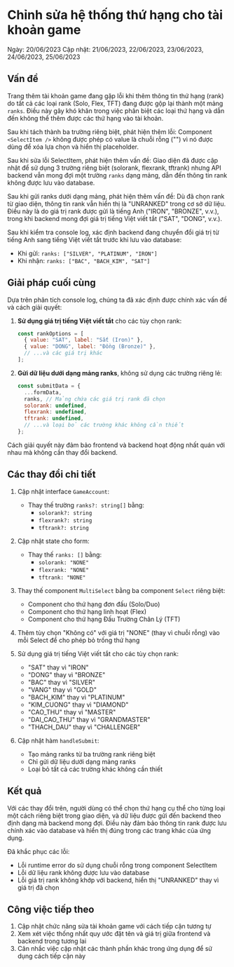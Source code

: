 # Chỉnh sửa hệ thống thứ hạng cho tài khoản game

Ngày: 20/06/2023
Cập nhật: 21/06/2023, 22/06/2023, 23/06/2023, 24/06/2023, 25/06/2023

## Vấn đề

Trang thêm tài khoản game đang gặp lỗi khi thêm thông tin thứ hạng (rank) do tất cả các loại rank (Solo, Flex, TFT) đang được gộp lại thành một mảng `ranks`. Điều này gây khó khăn trong việc phân biệt các loại thứ hạng và dẫn đến không thể thêm được các thứ hạng vào tài khoản.

Sau khi tách thành ba trường riêng biệt, phát hiện thêm lỗi: Component `<SelectItem />` không được phép có value là chuỗi rỗng ("") vì nó được dùng để xóa lựa chọn và hiển thị placeholder.

Sau khi sửa lỗi SelectItem, phát hiện thêm vấn đề: Giao diện đã được cập nhật để sử dụng 3 trường riêng biệt (solorank, flexrank, tftrank) nhưng API backend vẫn mong đợi một trường `ranks` dạng mảng, dẫn đến thông tin rank không được lưu vào database.

Sau khi gửi ranks dưới dạng mảng, phát hiện thêm vấn đề: Dù đã chọn rank từ giao diện, thông tin rank vẫn hiển thị là "UNRANKED" trong cơ sở dữ liệu. Điều này là do giá trị rank được gửi là tiếng Anh ("IRON", "BRONZE", v.v.), trong khi backend mong đợi giá trị tiếng Việt viết tắt ("SAT", "DONG", v.v.).

Sau khi kiểm tra console log, xác định backend đang chuyển đổi giá trị từ tiếng Anh sang tiếng Việt viết tắt trước khi lưu vào database:

- Khi gửi: `ranks: ["SILVER", "PLATINUM", "IRON"]`
- Khi nhận: `ranks: ["BAC", "BACH_KIM", "SAT"]`

## Giải pháp cuối cùng

Dựa trên phân tích console log, chúng ta đã xác định được chính xác vấn đề và cách giải quyết:

1. **Sử dụng giá trị tiếng Việt viết tắt** cho các tùy chọn rank:

   ```javascript
   const rankOptions = [
     { value: "SAT", label: "Sắt (Iron)" },
     { value: "DONG", label: "Đồng (Bronze)" },
     // ...và các giá trị khác
   ];
   ```

2. **Gửi dữ liệu dưới dạng mảng ranks**, không sử dụng các trường riêng lẻ:
   ```javascript
   const submitData = {
     ...formData,
     ranks, // Mảng chứa các giá trị rank đã chọn
     solorank: undefined,
     flexrank: undefined,
     tftrank: undefined,
     // ...và loại bỏ các trường khác không cần thiết
   };
   ```

Cách giải quyết này đảm bảo frontend và backend hoạt động nhất quán với nhau mà không cần thay đổi backend.

## Các thay đổi chi tiết

1. Cập nhật interface `GameAccount`:

   - Thay thế trường `ranks?: string[]` bằng:
     - `solorank?: string`
     - `flexrank?: string`
     - `tftrank?: string`

2. Cập nhật state cho form:

   - Thay thế `ranks: []` bằng:
     - `solorank: "NONE"`
     - `flexrank: "NONE"`
     - `tftrank: "NONE"`

3. Thay thế component `MultiSelect` bằng ba component `Select` riêng biệt:

   - Component cho thứ hạng đơn đấu (Solo/Duo)
   - Component cho thứ hạng linh hoạt (Flex)
   - Component cho thứ hạng Đấu Trường Chân Lý (TFT)

4. Thêm tùy chọn "Không có" với giá trị "NONE" (thay vì chuỗi rỗng) vào mỗi Select để cho phép bỏ trống thứ hạng

5. Sử dụng giá trị tiếng Việt viết tắt cho các tùy chọn rank:

   - "SAT" thay vì "IRON"
   - "DONG" thay vì "BRONZE"
   - "BAC" thay vì "SILVER"
   - "VANG" thay vì "GOLD"
   - "BACH_KIM" thay vì "PLATINUM"
   - "KIM_CUONG" thay vì "DIAMOND"
   - "CAO_THU" thay vì "MASTER"
   - "DAI_CAO_THU" thay vì "GRANDMASTER"
   - "THACH_DAU" thay vì "CHALLENGER"

6. Cập nhật hàm `handleSubmit`:
   - Tạo mảng ranks từ ba trường rank riêng biệt
   - Chỉ gửi dữ liệu dưới dạng mảng ranks
   - Loại bỏ tất cả các trường khác không cần thiết

## Kết quả

Với các thay đổi trên, người dùng có thể chọn thứ hạng cụ thể cho từng loại một cách riêng biệt trong giao diện, và dữ liệu được gửi đến backend theo định dạng mà backend mong đợi. Điều này đảm bảo thông tin rank được lưu chính xác vào database và hiển thị đúng trong các trang khác của ứng dụng.

Đã khắc phục các lỗi:

- Lỗi runtime error do sử dụng chuỗi rỗng trong component SelectItem
- Lỗi dữ liệu rank không được lưu vào database
- Lỗi giá trị rank không khớp với backend, hiển thị "UNRANKED" thay vì giá trị đã chọn

## Công việc tiếp theo

1. Cập nhật chức năng sửa tài khoản game với cách tiếp cận tương tự
2. Xem xét việc thống nhất quy ước đặt tên và giá trị giữa frontend và backend trong tương lai
3. Cân nhắc việc cập nhật các thành phần khác trong ứng dụng để sử dụng cách tiếp cận này

